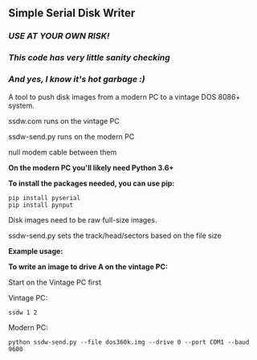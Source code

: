 ## Simple Serial Disk Writer

### ***USE AT YOUR OWN RISK!***
### ***This code has very little sanity checking***
### ***And yes, I know it's hot garbage :)***

A tool to push disk images from a modern PC to a vintage DOS 8086+ system.

ssdw.com runs on the vintage PC

ssdw-send.py runs on the modern PC

null modem cable between them

**On the modern PC you'll likely need Python 3.6+**

**To install the packages needed, you can use pip:**
```
pip install pyserial
pip install pynput
```

Disk images need to be raw full-size images.

ssdw-send.py sets the track/head/sectors based on the file size

**Example usage:**

**To write an image to drive A on the vintage PC:**

Start on the Vintage PC first

Vintage PC:

```
ssdw 1 2
```

Modern PC:

```
python ssdw-send.py --file dos360k.img --drive 0 --port COM1 --baud 9600
```
